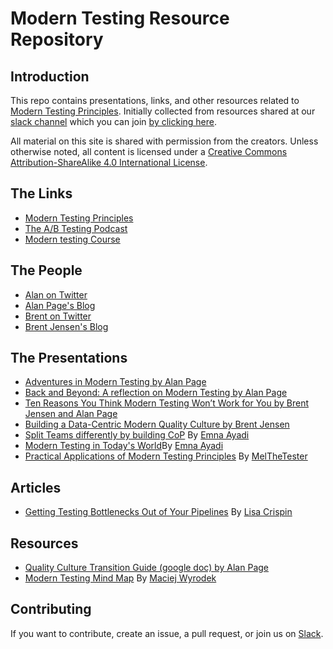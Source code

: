 # Modern Testing Resource Repository

## Introduction

This repo contains presentations, links, and other resources related to [Modern Testing Principles](http://http://moderntesting.org/).  Initially collected from resources shared at our [slack channel](https://oneofthethree.slack.com/) which you can join [by clicking here](https://join.slack.com/t/oneofthethree/shared_invite/enQtMzQ4NDAxNjE1OTg2LTExMzQwMmQ2NTBlYzcwYWI4Mjg3NjhmYThlYjdhZmIzZGNmM2MyMGNhNjExMGIwMmE2ODI2YjZmYzU2MmQ4NGQ).


All material on this site is shared with permission from the creators.  Unless otherwise noted, all content is licensed under a [Creative Commons Attribution-ShareAlike 4.0 International License](https://creativecommons.org/licenses/by-sa/4.0/).

## The Links

- [Modern Testing Principles](http://http://moderntesting.org/)
- [The A/B Testing Podcast](https://www.angryweasel.com/ABTesting/)
- [Modern testing Course](https://www.ministryoftesting.com/dojo/lessons/modern-testing-principles)

## The People

- [Alan on Twitter](https://twitter.com/alanpage?lang=en)
- [Alan Page's Blog](https://angryweasel.com/blog/)
- [Brent on Twitter](https://twitter.com/BrentMJensen)
- [Brent Jensen's Blog](https://testastic.wordpress.com/)

## The Presentations

- [Adventures in Modern Testing by Alan Page](https://www.youtube.com/watch?v=7IAkkpI5YhA)
- [Back and Beyond: A reflection on Modern Testing by Alan Page](https://vimeo.com/372252456)
- [Ten Reasons You Think Modern Testing Won’t Work for You by Brent Jensen and Alan Page](https://www.youtube.com/watch?&v=heU3xHqWecE)
- [Building a Data-Centric Modern Quality Culture by Brent Jensen](https://www.youtube.com/watch?v=7Q87RqN_FcM)
- [Split Teams differently by building CoP](https://speakerdeck.com/eayedi/split-teams-differently-by-building-cop) By [Emna Ayadi](https://twitter.com/emna__ayadi)
- [Modern Testing in Today's World](https://github.com/moderntesting/resources/blob/master/presentations/Modern_Testing_In_Today_World_Final_Version.pptx)By [Emna Ayadi](https://twitter.com/emna__ayadi)
- [Practical Applications of Modern Testing Principles](https://github.com/MelTheTester/practical_application_of_mtp) By [MelTheTester](https://github.com/MelTheTester)

## Articles
- [Getting Testing Bottlenecks Out of Your Pipelines](https://devops.com/get-testing-bottlenecks-out-of-your-pipelines/) By [Lisa Crispin](https://lisacrispin.com/)


## Resources

- [Quality Culture Transition Guide (google doc) by Alan Page](https://docs.google.com/spreadsheets/d/1kan20hYsdbvk7HW4si-X6Ve1fLtCeTI2H_PjiniKsxY/edit?usp=sharing)
- [Modern Testing Mind Map](https://github.com/mwyrodek/ModernTestingMindMap) By [Maciej Wyrodek](https://github.com/mwyrodek)

## Contributing

If you want to contribute, create an issue, a pull request, or join us on [Slack](https://oneofthethree.slack.com/).
